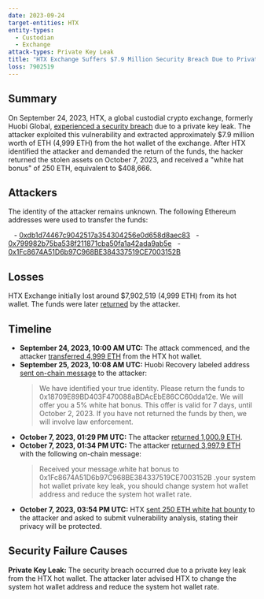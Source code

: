 ```yaml
---
date: 2023-09-24
target-entities: HTX
entity-types:
  - Custodian
  - Exchange
attack-types: Private Key Leak
title: "HTX Exchange Suffers $7.9 Million Security Breach Due to Private Key Leak"
loss: 7902519
---
```


## Summary

On September 24, 2023, HTX, a global custodial crypto exchange, formerly Huobi Global, [experienced a security breach](https://cointelegraph.com/news/huobi-global-crypto-exchange-hacked-report) due to a private key leak. The attacker exploited this vulnerability and extracted approximately $7.9 million worth of ETH (4,999 ETH) from the hot wallet of the exchange. After HTX identified the attacker and demanded the return of the funds, the hacker returned the stolen assets on October 7, 2023, and received a "white hat bonus" of 250 ETH, equivalent to $408,666.

## Attackers

The identity of the attacker remains unknown. The following Ethereum addresses were used to transfer the funds:

   - [0xdb1d74467c9042517a354304256e0d658d8aec83](https://etherscan.io/address/0xdb1d74467c9042517a354304256e0d658d8aec83)
   - [0x799982b75ba538f211871cba50fa1a42ada9ab5e](https://etherscan.io/address/0x799982b75ba538f211871cba50fa1a42ada9ab5e)
   - [0x1Fc8674A51D6b97C968BE384337519CE7003152B](https://etherscan.io/address/0x1Fc8674A51D6b97C968BE384337519CE7003152B)

## Losses

HTX Exchange initially lost around $7,902,519 (4,999 ETH) from its hot wallet. The funds were later [returned](https://www.theblock.co/post/255372/htx-hacker-returns-funds-justin-sun-confirms-250-eth-whitehat-bonus) by the attacker.

## Timeline

- **September 24, 2023, 10:00 AM UTC:** The attack commenced, and the attacker [transferred 4,999 ETH](https://etherscan.io/tx/0xe9eefff04322a1e9262aad139e7b03954709a7c2ffea5ba9d1026a24fb58c029) from the HTX hot wallet.
- **September 25, 2023, 10:08 AM UTC:** Huobi Recovery labeled address [sent on-chain message](https://etherscan.io/tx/0xc3ca45c0f1d78651f586a9bfeb8fd246fe1a8bee104889087274ad0d6b081347) to the attacker:
	> We have identified your true identity. Please return the funds to 0x18709E89BD403F470088aBDAcEbE86CC60dda12e. We will offer you a 5% white hat bonus. This offer is valid for 7 days, until October 2, 2023. If you have not returned the funds by then, we will involve law enforcement.
- **October 7, 2023, 01:29 PM UTC:** The attacker [returned 1,000.9 ETH](https://etherscan.io/tx/0x6dc94010639eac4e722f0f1cd36d1fd65cd5a04f05f8b03980e29857934f8c06).
- **October 7, 2023, 01:34 PM UTC:** The attacker [returned 3,997.9 ETH](https://etherscan.io/tx/0x48bd1179529343c7a970045290fd2b0b1d946f64e17c443a528e24bf7cdbb817) with the following on-chain message:
	> Received your message.white hat bonus to 0x1Fc8674A51D6b97C968BE384337519CE7003152B .your system hot wallet private key leak, you should change system hot wallet address and reduce the system hot wallet rate.
- **October 7, 2023, 03:54 PM UTC:** HTX [sent 250 ETH white hat bounty](https://etherscan.io/tx/0x481cc79ee51b417ecfbdcfaa21cefd5b91bc8c2bc6d98a7065a3fb47e5849db3) to the attacker and asked to submit vulnerability analysis, stating their privacy will be protected.

## Security Failure Causes

**Private Key Leak:** The security breach occurred due to a private key leak from the HTX hot wallet. The attacker later advised HTX to change the system hot wallet address and reduce the system hot wallet rate.
